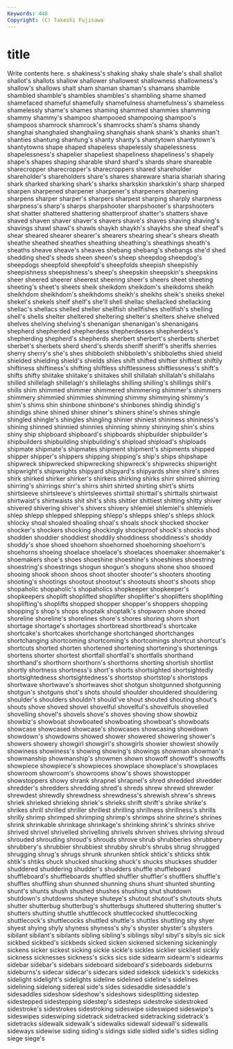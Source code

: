 ```yaml
---
Keywords: 448 
Copyright: (C) Takeshi Fujisawa
---
```


# title

Write contents here.
s shakiness's shaking shaky shale shale's shall
shallot shallot's shallots shallow shallower shallowest shallowness shallowness's shallow's shallows
shalt sham shaman shaman's shamans shamble shambled shamble's shambles shambles's
shambling shame shamed shamefaced shameful shamefully shamefulness shamefulness's shameless shamelessly
shame's shames shaming shammed shammies shamming shammy shammy's shampoo shampooed
shampooing shampoo's shampoos shamrock shamrock's shamrocks sham's shams shandy shanghai
shanghaied shanghaiing shanghais shank shank's shanks shan't shanties shantung shantung's
shanty shanty's shantytown shantytown's shantytowns shape shaped shapeless shapelessly shapelessness
shapelessness's shapelier shapeliest shapeliness shapeliness's shapely shape's shapes shaping sharable
shard shard's shards share shareable sharecropper sharecropper's sharecroppers shared shareholder
shareholder's shareholders share's shares shareware sharia shariah sharing shark sharked
sharking shark's sharks sharkskin sharkskin's sharp sharped sharpen sharpened sharpener
sharpener's sharpeners sharpening sharpens sharper sharper's sharpers sharpest sharping sharply
sharpness sharpness's sharp's sharps sharpshooter sharpshooter's sharpshooters shat shatter shattered
shattering shatterproof shatter's shatters shave shaved shaven shaver shaver's shavers
shave's shaves shaving shaving's shavings shawl shawl's shawls shaykh shaykh's
shaykhs she sheaf sheaf's shear sheared shearer shearer's shearers shearing
shear's shears sheath sheathe sheathed sheathes sheathing sheathing's sheathings sheath's
sheaths sheave sheave's sheaves shebang shebang's shebangs she'd shed shedding
shed's sheds sheen sheen's sheep sheepdog sheepdog's sheepdogs sheepfold sheepfold's
sheepfolds sheepish sheepishly sheepishness sheepishness's sheep's sheepskin sheepskin's sheepskins sheer
sheered sheerer sheerest sheering sheer's sheers sheet sheeting sheeting's sheet's
sheets sheik sheikdom sheikdom's sheikdoms sheikh sheikhdom sheikhdom's sheikhdoms sheikh's
sheikhs sheik's sheiks shekel shekel's shekels shelf shelf's she'll shell
shellac shellacked shellacking shellac's shellacs shelled sheller shellfish shellfishes shellfish's
shelling shell's shells shelter sheltered sheltering shelter's shelters shelve shelved
shelves shelving shelving's shenanigan shenanigan's shenanigans shepherd shepherded shepherdess shepherdesses
shepherdess's shepherding shepherd's shepherds sherbert sherbert's sherberts sherbet sherbet's sherbets
sherd sherd's sherds sheriff sheriff's sheriffs sherries sherry sherry's she's
shes shibboleth shibboleth's shibboleths shied shield shielded shielding shield's shields
shies shift shifted shiftier shiftiest shiftily shiftiness shiftiness's shifting shiftless
shiftlessness shiftlessness's shift's shifts shifty shiitake shiitake's shiitakes shill shillalah
shillalah's shillalahs shilled shillelagh shillelagh's shillelaghs shilling shilling's shillings shill's
shills shim shimmed shimmer shimmered shimmering shimmer's shimmers shimmery shimmied
shimmies shimming shimmy shimmying shimmy's shim's shims shin shinbone shinbone's
shinbones shindig shindig's shindigs shine shined shiner shiner's shiners shine's
shines shingle shingled shingle's shingles shingling shinier shiniest shininess shininess's
shining shinned shinnied shinnies shinning shinny shinnying shin's shins shiny
ship shipboard shipboard's shipboards shipbuilder shipbuilder's shipbuilders shipbuilding shipbuilding's shipload
shipload's shiploads shipmate shipmate's shipmates shipment shipment's shipments shipped shipper
shipper's shippers shipping shipping's ship's ships shipshape shipwreck shipwrecked shipwrecking
shipwreck's shipwrecks shipwright shipwright's shipwrights shipyard shipyard's shipyards shire shire's
shires shirk shirked shirker shirker's shirkers shirking shirks shirr shirred
shirring shirring's shirrings shirr's shirrs shirt shirted shirting shirt's shirts
shirtsleeve shirtsleeve's shirtsleeves shirttail shirttail's shirttails shirtwaist shirtwaist's shirtwaists shit
shit's shits shittier shittiest shitting shitty shiver shivered shivering shiver's
shivers shivery shlemiel shlemiel's shlemiels shlep shlepp shlepped shlepping shlepp's
shlepps shlep's shleps shlock shlocky shoal shoaled shoaling shoal's shoals
shock shocked shocker shocker's shockers shocking shockingly shockproof shock's shocks
shod shodden shoddier shoddiest shoddily shoddiness shoddiness's shoddy shoddy's shoe
shoed shoehorn shoehorned shoehorning shoehorn's shoehorns shoeing shoelace shoelace's shoelaces
shoemaker shoemaker's shoemakers shoe's shoes shoeshine shoeshine's shoeshines shoestring shoestring's
shoestrings shogun shogun's shoguns shone shoo shooed shooing shook shoon
shoos shoot shooter shooter's shooters shooting shooting's shootings shootout shootout's
shootouts shoot's shoots shop shopaholic shopaholic's shopaholics shopkeeper shopkeeper's shopkeepers
shoplift shoplifted shoplifter shoplifter's shoplifters shoplifting shoplifting's shoplifts shopped shopper
shopper's shoppers shopping shopping's shop's shops shoptalk shoptalk's shopworn shore
shored shoreline shoreline's shorelines shore's shores shoring shorn short shortage
shortage's shortages shortbread shortbread's shortcake shortcake's shortcakes shortchange shortchanged shortchanges
shortchanging shortcoming shortcoming's shortcomings shortcut shortcut's shortcuts shorted shorten shortened
shortening shortening's shortenings shortens shorter shortest shortfall shortfall's shortfalls shorthand
shorthand's shorthorn shorthorn's shorthorns shorting shortish shortlist shortly shortness shortness's
short's shorts shortsighted shortsightedly shortsightedness shortsightedness's shortstop shortstop's shortstops shortwave
shortwave's shortwaves shot shotgun shotgunned shotgunning shotgun's shotguns shot's shots
should shoulder shouldered shouldering shoulder's shoulders shouldn't should've shout shouted
shouting shout's shouts shove shoved shovel shovelful shovelful's shovelfuls shovelled
shovelling shovel's shovels shove's shoves shoving show showbiz showbiz's showboat
showboated showboating showboat's showboats showcase showcased showcase's showcases showcasing showdown
showdown's showdowns showed shower showered showering shower's showers showery showgirl
showgirl's showgirls showier showiest showily showiness showiness's showing showing's showings
showman showman's showmanship showmanship's showmen shown showoff showoff's showoffs showpiece
showpiece's showpieces showplace showplace's showplaces showroom showroom's showrooms show's shows
showstopper showstoppers showy shrank shrapnel shrapnel's shred shredded shredder shredder's
shredders shredding shred's shreds shrew shrewd shrewder shrewdest shrewdly shrewdness
shrewdness's shrewish shrew's shrews shriek shrieked shrieking shriek's shrieks shrift
shrift's shrike shrike's shrikes shrill shrilled shriller shrillest shrilling shrillness
shrillness's shrills shrilly shrimp shrimped shrimping shrimp's shrimps shrine shrine's
shrines shrink shrinkable shrinkage shrinkage's shrinking shrink's shrinks shrive shrived
shrivel shrivelled shrivelling shrivels shriven shrives shriving shroud shrouded shrouding
shroud's shrouds shrove shrub shrubberies shrubbery shrubbery's shrubbier shrubbiest shrubby
shrub's shrubs shrug shrugged shrugging shrug's shrugs shrunk shrunken shtick
shtick's shticks shtik shtik's shtiks shuck shucked shucking shuck's shucks
shuckses shudder shuddered shuddering shudder's shudders shuffle shuffleboard shuffleboard's shuffleboards
shuffled shuffler shuffler's shufflers shuffle's shuffles shuffling shun shunned shunning
shuns shunt shunted shunting shunt's shunts shush shushed shushes shushing
shut shutdown shutdown's shutdowns shuteye shuteye's shutout shutout's shutouts shuts
shutter shutterbug shutterbug's shutterbugs shuttered shuttering shutter's shutters shutting shuttle
shuttlecock shuttlecocked shuttlecocking shuttlecock's shuttlecocks shuttled shuttle's shuttles shuttling shy
shyer shyest shying shyly shyness shyness's shy's shyster shyster's shysters
sibilant sibilant's sibilants sibling sibling's siblings sibyl sibyl's sibyls sic
sick sickbed sickbed's sickbeds sicked sicken sickened sickening sickeningly sickens
sicker sickest sicking sickle sickle's sickles sicklier sickliest sickly sickness
sicknesses sickness's sicks sics side sidearm sidearm's sidearms sidebar sidebar's
sidebars sideboard sideboard's sideboards sideburns sideburns's sidecar sidecar's sidecars sided
sidekick sidekick's sidekicks sidelight sidelight's sidelights sideline sidelined sideline's sidelines
sidelining sidelong sidereal side's sides sidesaddle sidesaddle's sidesaddles sideshow sideshow's
sideshows sidesplitting sidestep sidestepped sidestepping sidestep's sidesteps sidestroke sidestroked sidestroke's
sidestrokes sidestroking sideswipe sideswiped sideswipe's sideswipes sideswiping sidetrack sidetracked sidetracking
sidetrack's sidetracks sidewalk sidewalk's sidewalks sidewall sidewall's sidewalls sideways sidewise
siding siding's sidings sidle sidled sidle's sidles sidling siege siege's
